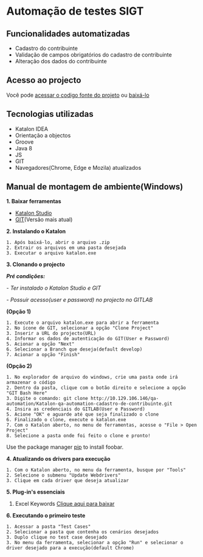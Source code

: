 # Automação de testes SIGT


## Funcionalidades automatizadas
- Cadastro do contribuinte
- Validação de campos obrigatórios do cadastro de contribuinte
- Alteração dos dados do contribuinte

## Acesso ao projecto
Você pode [acessar o codigo fonte do projeto](http://10.129.106.146/qa-automation/Katalon-qa-automation-cadastro-de-contribuinte.git) ou [baixá-lo](http://10.129.106.146/qa-automation/Katalon-qa-automation-cadastro-de-contribuinte/repository/master/archive.zip)

## Tecnologias utilizadas
 - Katalon IDEA
 - Orientação a objectos
 - Groove
 - Java 8
 - JS
 - GIT
 - Navegadores(Chrome, Edge e Mozila) atualizados

## Manual de montagem de ambiente(Windows)
**1. Baixar ferramentas**
	
   - [Katalon Studio](https://backend.katalon.com/download-lastest-version?platform=win_64&type_download=kse_pe)
   - [GIT](https://github.com/git-for-windows/git/releases/download/v2.39.1.windows.1/Git-2.39.1-64-bit.exe_)(Versão mais atual)

**2. Instalando o Katalon**
	
    1. Após baixá-lo, abrir o arquivo .zip
	2. Extrair os arquivos em uma pasta desejada
	3. Executar o arquivo katalon.exe

**3. Clonando o projecto**

***Pré condições:***

*- Ter instalado o Katalon Studio e GIT*

*- Possuir acesso(user e password) no projecto no GITLAB*

  **(Opção 1)**



    1. Execute o arquivo katalon.exe para abrir a ferramenta
	2. No ícone de GIT, selecionar a opção "Clone Project"
	3. Inserir a URL do projecto(URL)
	4. Informar os dados de autenticação do GIT(User e Password)
	5. Acionar a opção "Next"
	6. Selecionar a Branch que deseja(default develop)
	7. Acionar a opção "Finish" 
 
**(Opção 2)**

	1. No explorador de arquivo do windows, crie uma pasta onde irá armazenar o código
	2. Dentro da pasta, clique com o botão direito e selecione a opção "GIT Bash Here"
	3. Digite o comando: git clone http://10.129.106.146/qa-automation/Katalon-qa-automation-cadastro-de-contribuinte.git
	4. Insira as credenciais do GITLAB(User e Password)
	5. Acione "OK" e aguarde até que seja finalizado o clone
	6. Finalizado o clone, execute o katalon.exe
	7. Com o Katalon aberto, no menu de ferramentas, acesse o "File > Open Project"
	8. Selecione a pasta onde foi feito o clone e pronto!

Use the package manager [pip](https://pip.pypa.io/en/stable/) to install foobar.

**4. Atualizando os drivers para execução**

	1. Com o Katalon aberto, no menu da ferramenta, busque por "Tools"
	2. Selecione o submenu "Update Webdrivers"
	3. Clique em cada driver que deseja atualizar

**5. Plug-in's essenciais**

1. Excel Keywords [Clique aqui para baixar](https://store.katalon.com/product/34/Excel-Keywords)


**6. Executando o primeiro teste**

	1. Acessar a pasta "Test Cases"
	2. Selecionar a pasta que contenha os cenários desejados
	3. Duplo clique no test case desejado
	3. No menu da ferramenta, selecionar a opção "Run" e selecionar o driver desejado para a execução(default Chrome)

